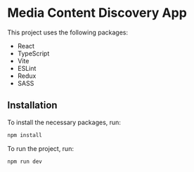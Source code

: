 # Media Content Discovery App

This project uses the following packages:

- React
- TypeScript
- Vite
- ESLint
- Redux
- SASS

## Installation

To install the necessary packages, run:

```bash
npm install
```

To run the project, run:

```bash
npm run dev
```
